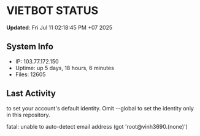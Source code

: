 # VIETBOT STATUS
**Updated**: Fri Jul 11 02:18:45 PM +07 2025

## System Info
- IP: 103.77.172.150
- Uptime: up 5 days, 18 hours, 6 minutes
- Files: 12605

## Last Activity

to set your account's default identity.
Omit --global to set the identity only in this repository.

fatal: unable to auto-detect email address (got 'root@vinh3690.(none)')
